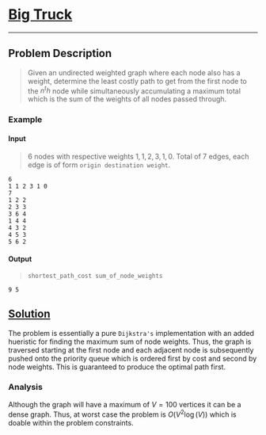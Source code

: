 [_metadata_:tags]:- "Kattis Graph PriorityQueue dijkstras"

# [Big Truck](https://open.kattis.com/problems/bigtruck)

---

## Problem Description
> Given an undirected weighted graph where each node also has a weight, determine the least costly path to get from the first node to the $n^th$ node while simultaneously accumulating a maximum total which is the sum of the weights of all nodes passed through. 

### Example
#### Input
> $6$ nodes with respective weights $1,1,2,3,1,0$.
> Total of $7$ edges, each edge is of form `origin destination weight`.
```
6
1 1 2 3 1 0
7
1 2 2
2 3 3
3 6 4
1 4 4
4 3 2
4 5 3
5 6 2
```
#### Output
> `shortest_path_cost sum_of_node_weights`
```
9 5
```

## [Solution](%PUBLIC_URL%/solutions/big_truck.py)
The problem is essentially a pure `Dijkstra's` implementation with an added hueristic for finding the maximum sum of node weights. Thus, the graph is traversed starting at the first node and each adjacent node is subsequently pushed onto the priority queue which is ordered first by cost and second by node weights. This is guaranteed to produce the optimal path first.

### Analysis
Although the graph will have a maximum of $V=100$ vertices it can be a dense graph. Thus, at worst case the problem is $O(V^2 \log(V))$ which is doable within the problem constraints.